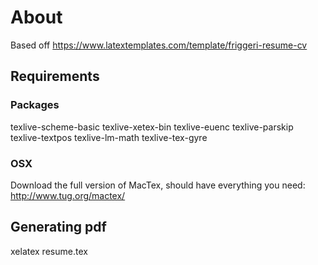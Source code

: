 # About
Based off https://www.latextemplates.com/template/friggeri-resume-cv


## Requirements

### Packages
texlive-scheme-basic
texlive-xetex-bin
texlive-euenc
texlive-parskip
texlive-textpos
texlive-lm-math
texlive-tex-gyre


### OSX
Download the full version of MacTex, should have everything you need: http://www.tug.org/mactex/

## Generating pdf
xelatex resume.tex

